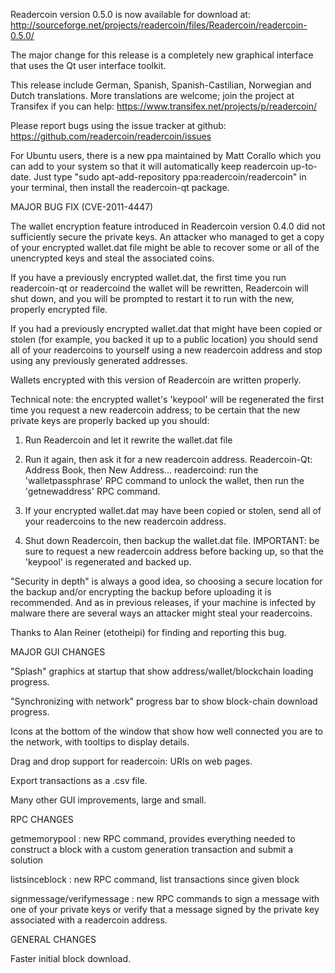 Readercoin version 0.5.0 is now available for download at:
http://sourceforge.net/projects/readercoin/files/Readercoin/readercoin-0.5.0/

The major change for this release is a completely new graphical interface that uses the Qt user interface toolkit.

This release include German, Spanish, Spanish-Castilian, Norwegian and Dutch translations. More translations are welcome; join the project at Transifex if you can help:
https://www.transifex.net/projects/p/readercoin/

Please report bugs using the issue tracker at github:
https://github.com/readercoin/readercoin/issues

For Ubuntu users, there is a new ppa maintained by Matt Corallo which you can add to your system so that it will automatically keep readercoin up-to-date.  Just type "sudo apt-add-repository ppa:readercoin/readercoin" in your terminal, then install the readercoin-qt package.

MAJOR BUG FIX  (CVE-2011-4447)

The wallet encryption feature introduced in Readercoin version 0.4.0 did not sufficiently secure the private keys. An attacker who
managed to get a copy of your encrypted wallet.dat file might be able to recover some or all of the unencrypted keys and steal the
associated coins.

If you have a previously encrypted wallet.dat, the first time you run readercoin-qt or readercoind the wallet will be rewritten, Readercoin will
shut down, and you will be prompted to restart it to run with the new, properly encrypted file.

If you had a previously encrypted wallet.dat that might have been copied or stolen (for example, you backed it up to a public
location) you should send all of your readercoins to yourself using a new readercoin address and stop using any previously generated addresses.

Wallets encrypted with this version of Readercoin are written properly.

Technical note: the encrypted wallet's 'keypool' will be regenerated the first time you request a new readercoin address; to be certain that the
new private keys are properly backed up you should:

1. Run Readercoin and let it rewrite the wallet.dat file

2. Run it again, then ask it for a new readercoin address.
Readercoin-Qt: Address Book, then New Address...
readercoind: run the 'walletpassphrase' RPC command to unlock the wallet,  then run the 'getnewaddress' RPC command.

3. If your encrypted wallet.dat may have been copied or stolen, send  all of your readercoins to the new readercoin address.

4. Shut down Readercoin, then backup the wallet.dat file.
IMPORTANT: be sure to request a new readercoin address before backing up, so that the 'keypool' is regenerated and backed up.

"Security in depth" is always a good idea, so choosing a secure location for the backup and/or encrypting the backup before uploading it is recommended. And as in previous releases, if your machine is infected by malware there are several ways an attacker might steal your readercoins.

Thanks to Alan Reiner (etotheipi) for finding and reporting this bug.

MAJOR GUI CHANGES

"Splash" graphics at startup that show address/wallet/blockchain loading progress.

"Synchronizing with network" progress bar to show block-chain download progress.

Icons at the bottom of the window that show how well connected you are to the network, with tooltips to display details.

Drag and drop support for readercoin: URIs on web pages.

Export transactions as a .csv file.

Many other GUI improvements, large and small.

RPC CHANGES

getmemorypool : new RPC command, provides everything needed to construct a block with a custom generation transaction and submit a solution

listsinceblock : new RPC command, list transactions since given block

signmessage/verifymessage : new RPC commands to sign a message with one of your private keys or verify that a message signed by the private key associated with a readercoin address.

GENERAL CHANGES

Faster initial block download.
